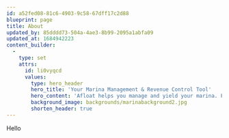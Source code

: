 ```yaml
---
id: a52fed08-81c6-4903-9c58-67dff17c2d88
blueprint: page
title: About
updated_by: 85dddd73-504a-4ae3-8b99-2095a1abfa09
updated_at: 1684942223
content_builder:
  -
    type: set
    attrs:
      id: li0vyqcd
      values:
        type: hero_header
        hero_title: 'Your Marina Management & Revenue Control Tool'
        hero_content: 'Afloat helps you manage and yield your marina. From managing berth contracts, to selling add-on services, Afloat adds value to increase revenue and provides real value to customers.'
        background_image: backgrounds/marinabackground2.jpg
        shorten_header: true
---
```

Hello